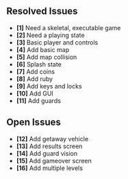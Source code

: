 ## Resolved Issues ##

- **[1]** Need a skeletal, executable game
- **[2]** Need a playing state
- **[3]** Basic player and controls
- **[4]** Add basic map
- **[5]** Add map collision
- **[6]** Splash state
- **[7]** Add coins
- **[8]** Add ruby
- **[9]** Add keys and locks
- **[10]** Add GUI
- **[11]** Add guards

## Open Issues ##

- **[12]** Add getaway vehicle
- **[13]** Add results screen
- **[14]** Add guard vision
- **[15]** Add gameover screen
- **[16]** Add multiple levels

